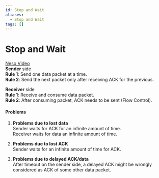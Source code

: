 ```yaml
---
id: Stop and Wait
aliases:
  - Stop and Wait
tags: []
---
```


# Stop and Wait
[Neso Video](https://youtu.be/n09DfvemnTQ?si=TkU5XeAXYqXVFtaN)  
**Sender** side  
**Rule 1**: Send one data packet at a time.  
**Rule 2**: Send the next packet only after receiving ACK for the previous.

**Receiver** side  
**Rule 1**: Receive and consume data packet.  
**Rule 2**: After consuming packet, ACK needs to be sent (Flow Control).

#### Problems
1. **Problems due to lost data**  
   Sender waits for ACK for an infinite amount of time.  
   Receiver waits for data an infinite amount of time.

2. **Problems due to lost ACK**  
   Sender waits for an infinite amount of time for ACK.

3. **Problems due to delayed ACK/data**  
   After timeout on the sender side, a delayed ACK might be wrongly considered as ACK of some other data packet.


